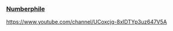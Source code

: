 ### [Numberphile](https://www.youtube.com/channel/UCoxcjq-8xIDTYp3uz647V5A)

https://www.youtube.com/channel/UCoxcjq-8xIDTYp3uz647V5A




